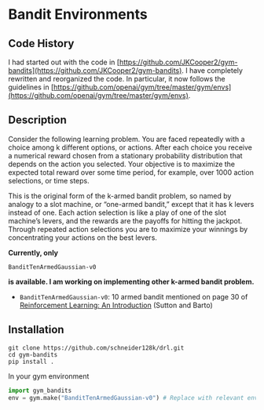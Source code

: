 # Bandit Environments

## Code History

I had started out with the code in [https://github.com/JKCooper2/gym-bandits](https://github.com/JKCooper2/gym-bandits). 
I have completely rewritten and reorganized the code. In particular, it now follows the guidelines 
in [https://github.com/openai/gym/tree/master/gym/envs](https://github.com/openai/gym/tree/master/gym/envs).  

## Description 

Consider the following learning problem. You are faced repeatedly with a choice among
k different options, or actions. After each choice you receive a numerical reward chosen
from a stationary probability distribution that depends on the action you selected. Your
objective is to maximize the expected total reward over some time period, for example,
over 1000 action selections, or time steps.

This is the original form of the k-armed bandit problem, so named by analogy to a slot
machine, or “one-armed bandit,” except that it has k levers instead of one. Each action
selection is like a play of one of the slot machine’s levers, and the rewards are the payoffs
for hitting the jackpot. Through repeated action selections you are to maximize your
winnings by concentrating your actions on the best levers.

**Currently, only** 

`BanditTenArmedGaussian-v0` 

**is available. I am working on implementing other k-armed bandit problem.**

* `BanditTenArmedGaussian-v0`: 10 armed bandit mentioned on page 30 of [Reinforcement Learning: An Introduction](http://incompleteideas.net/book/the-book-2nd.html) (Sutton and Barto)

## Installation

```
git clone https://github.com/schneider128k/drl.git
cd gym-bandits
pip install .
```

In your gym environment
```python
import gym_bandits
env = gym.make("BanditTenArmedGaussian-v0") # Replace with relevant env
```